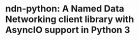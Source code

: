 ndn-python: A Named Data Networking client library with AsyncIO support in Python 3
===================================================================================

